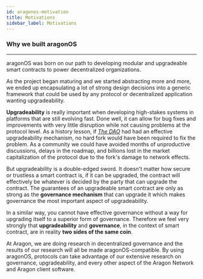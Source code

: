 ```yaml
---
id: aragonos-motivation
title: Motivations
sidebar_label: Motivations
---
```


### Why we built aragonOS
---

aragonOS was born on our path to developing modular and upgradeable smart contracts to power decentralized organizations.

As the project began maturing and we started abstracting more and more, we ended up encapsulating a lot of strong design decisions into a generic framework that could be used by any protocol or decentralized application wanting upgradeability.

**Upgradeability** is really important when developing high-stakes systems in platforms that are still evolving fast. Done well, it can allow for bug fixes and improvements with very little disruption while not causing problems at the protocol level. As a history lesson, if [*The DAO*](https://en.wikipedia.org/wiki/The_DAO_(organization)) had had an effective upgradeability mechanism, no hard fork would have been required to fix the problem. As a community we could have avoided months of unproductive discussions, delays in the roadmap, and billions lost in the market capitalization of the protocol due to the fork's damage to network effects.

But upgradeability is a double-edged sword. It doesn't matter how secure or trustless a smart contract is, if it can be upgraded, the contract will effectively be whatever is decided by the party that can upgrade the contract. The guarantees of an upgradeable smart contract are only as strong as the **governance mechanism** that can upgrade it which makes governance the most important aspect of upgradeability.

In a similar way, you cannot have effective governance without a way for upgrading itself to a superior form of governance. Therefore we feel very strongly that **upgradeability** and **governance**, in the context of smart contract, are in reality **two sides of the same coin**.

At Aragon, we are doing research in decentralized governance and the results of our research will all be made aragonOS-compatible. By using aragonOS, protocols can take advantage of our extensive research on governance, upgradeability, and every other aspect of the Aragon Network and Aragon client software.
